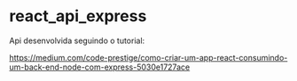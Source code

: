 # react_api_express

Api desenvolvida seguindo o tutorial:

https://medium.com/code-prestige/como-criar-um-app-react-consumindo-um-back-end-node-com-express-5030e1727ace
